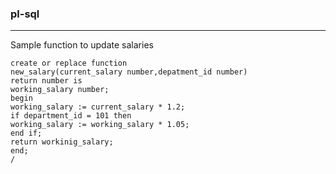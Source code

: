 ### pl-sql

***
Sample function to update salaries

```
create or replace function
new_salary(current_salary number,depatment_id number)
return number is
working_salary number;
begin
working_salary := current_salary * 1.2;
if department_id = 101 then
working_salary := working_salary * 1.05;
end if;
return workinig_salary;
end;
/

```
